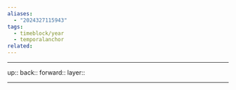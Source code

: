 ```yaml
---
aliases:
  - "2024327115943"
tags:
  - timeblock/year
  - temporalanchor
related:
---
```




***

up:: 
back:: 
forward:: 
layer:: 

***

